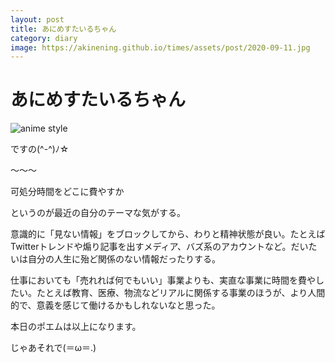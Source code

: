 ```yaml
---
layout: post
title: あにめすたいるちゃん
category: diary
image: https://akinening.github.io/times/assets/post/2020-09-11.jpg
---
```


# あにめすたいるちゃん

<img src="https://akinening.github.io/times/assets/post/2020-09-11.jpg" alt="anime style">

ですの(^-^)ﾉ☆

〜〜〜

可処分時間をどこに費やすか

というのが最近の自分のテーマな気がする。

意識的に「見ない情報」をブロックしてから、わりと精神状態が良い。たとえばTwitterトレンドや煽り記事を出すメディア、バズ系のアカウントなど。だいたいは自分の人生に殆ど関係のない情報だったりする。

仕事においても「売れれば何でもいい」事業よりも、実直な事業に時間を費やしたい。たとえば教育、医療、物流などリアルに関係する事業のほうが、より人間的で、意義を感じて働けるかもしれないなと思った。

本日のポエムは以上になります。

じゃあそれで(＝ω＝.)